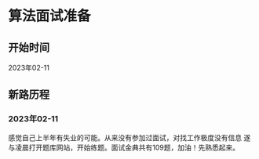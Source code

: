 # 算法面试准备

## 开始时间

2023年02-11


## 新路历程

### 2023年02-11
感觉自己上半年有失业的可能。从来没有参加过面试，对找工作极度没有信息
遂与凌晨打开题库网站，开始练题。面试金典共有109题，加油！先熟悉起来。
